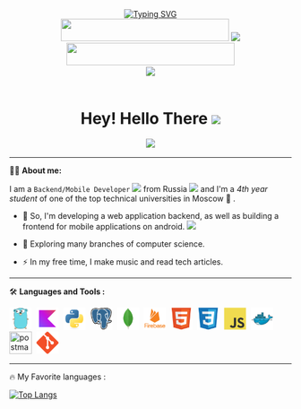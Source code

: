 <div align="center">
  <a href="https://git.io/typing-svg"><img src="https://readme-typing-svg.herokuapp.com?font=Fira+Code&pause=1000&background=FF0D0D00&height=30&lines=Hey!+Hello+there+%F0%9F%91%8B%2C+I'm+Yakov" alt="Typing SVG" /></a>
</div>
<div id="header" align="center">
  <img src="https://media.giphy.com/media/UYMdzKS7bOJRJQzZtI/giphy-downsized-large.gif" width="300" height="40" />
  <img src="https://media.giphy.com/media/MYI6NK4JOGpOzOriEg/giphy.gif" width="200" />
  <img src="https://media.giphy.com/media/FVVVfw0sXn1s8fpUBL/giphy-downsized-large.gif" width="300" height="40"/>
</div>
<div id="badges" align="center">
  <a href="https://t.me/boombacks">
    <img src="https://img.shields.io/badge/Telegram-blue?logo=telegram&logoColor=white&style=for-the-badge">
   </a>
 </div>
 <div id="views" align="center">
  <img src="https://komarev.com/ghpvc/?username=1boombacks1&style=flat-square&color=blue" alt=""/>
 </div>
 <div align="center">
   <h1>
    Hey! Hello There
    <img src="https://media.giphy.com/media/hvRJCLFzcasrR4ia7z/giphy.gif" width="30px"/>
  </h1>
 </div>
 
 <div align="center">
  <img src="https://media.giphy.com/media/cNfIqjpCY1zqfaLmd8/giphy.gif" width="400px">
 </div>
 
---

:man_technologist: **About me:**

I am a `Backend/Mobile Developer` <img src="https://media.giphy.com/media/WUlplcMpOCEmTGBtBW/giphy.gif" width="30"> from Russia <img src="https://media.giphy.com/media/m1ryIPOpfsQpXRm2UB/giphy.gif" width="25"> and I'm a *4th year student* of one of the top technical universities in Moscow :book: .

- :telescope: So, I'm developing a web application backend, as well as building a frontend for mobile applications on android. <img src="https://media.giphy.com/media/UQJlZ2OcaCA2RLfGiZ/giphy.gif" width="15">

- :seedling: Exploring many branches of computer science.

- :zap: In my free time, I make music and read tech articles.

---

:hammer_and_wrench: **Languages and Tools :**
<div>
  <img src="https://github.com/devicons/devicon/blob/master/icons/go/go-original.svg" title="golang" width="40" height="40">&nbsp;
  <img src="https://github.com/devicons/devicon/blob/master/icons/kotlin/kotlin-original.svg" title="kotlin" width="40" height="40">&nbsp;
  <img src="https://github.com/devicons/devicon/blob/master/icons/python/python-original.svg" title="python" width="40" height="40">&nbsp;
  <img src="https://github.com/devicons/devicon/blob/master/icons/postgresql/postgresql-original.svg" title="postgreSQL" width="40" height="40">&nbsp;
  <img src="https://github.com/devicons/devicon/blob/master/icons/mongodb/mongodb-original.svg" title="mongodb" width="40" height="40">&nbsp;
  <img src="https://github.com/devicons/devicon/blob/master/icons/firebase/firebase-plain-wordmark.svg" title="firebase" width="40" height="40">&nbsp;
  <img src="https://github.com/devicons/devicon/blob/master/icons/html5/html5-original.svg" title="html" width="40" height="40">&nbsp;
  <img src="https://github.com/devicons/devicon/blob/master/icons/css3/css3-original.svg" title="css" width="40" height="40">&nbsp;
  <img src="https://github.com/devicons/devicon/blob/master/icons/javascript/javascript-original.svg" title="js" width="40" height="40">&nbsp;
  <img src="https://github.com/devicons/devicon/blob/master/icons/docker/docker-original.svg" title="docker" width="40" height="40">&nbsp;
  <img src="https://camo.githubusercontent.com/93b32389bf746009ca2370de7fe06c3b5146f4c99d99df65994f9ced0ba41685/68747470733a2f2f7777772e766563746f726c6f676f2e7a6f6e652f6c6f676f732f676574706f73746d616e2f676574706f73746d616e2d69636f6e2e737667" title="postman" width="40" height="40">&nbsp;
  <img src="https://github.com/devicons/devicon/blob/master/icons/git/git-original.svg" title="git" width="40" height="40">&nbsp;
</div>

---

:fire: My Favorite languages :  

[![Top Langs](https://github-readme-stats.vercel.app/api/top-langs/?username=1boombacks1&layout=compact&theme=radical)](https://github.com/anuraghazra/github-readme-stats)

<!--
**1boombacks1/1boombacks1** is a ✨ _special_ ✨ repository because its `README.md` (this file) appears on your GitHub profile.

Here are some ideas to get you started:

- 🔭 I’m currently working on ...
- 🌱 I’m currently learning ...
- 👯 I’m looking to collaborate on ...
- 🤔 I’m looking for help with ...
- 💬 Ask me about ...
- 📫 How to reach me: ...
- 😄 Pronouns: ...
- ⚡ Fun fact: ...
-->
